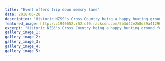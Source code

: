 ```yaml
---
title: "Event offers trip down memory lane"
date: 2018-06-28
description: "Historic NZSS's Cross Country being a happy hunting ground for Whanganui athletes, including Nat Kirk..."
featured_image: http://c1940652.r52.cf0.rackcdn.com/5b3d42e2b8d39a412900011e/Nat-kirk260.gif
excerpt: "Historic NZSS's Cross Country being a happy hunting ground for Whanganui athletes, including Nat Kirk & his WHS athletics coach Greg Fromont."
gallery_image_1: 
gallery_image_2: 
gallery_image_3: 
gallery_image_4: 
gallery_image_5: 
---
```

